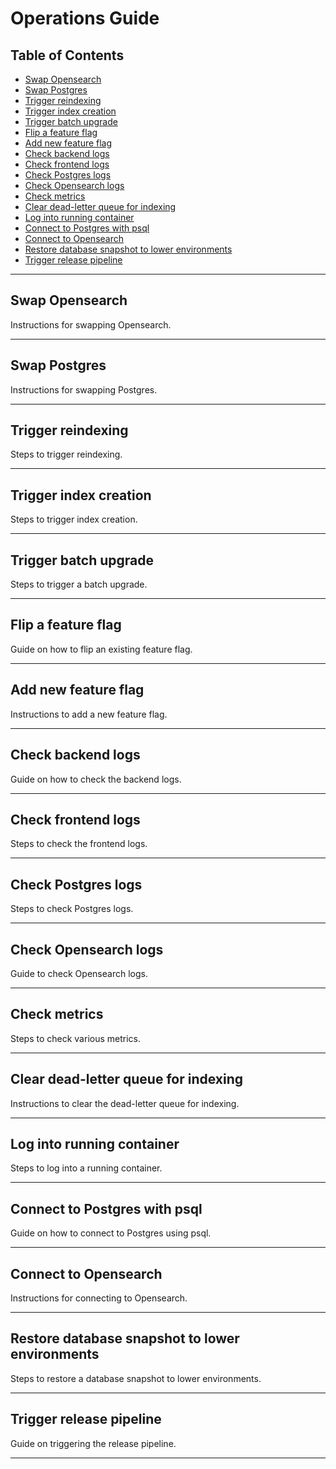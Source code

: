 # Operations Guide

## Table of Contents

- [Swap Opensearch](#swap-opensearch)
- [Swap Postgres](#swap-postgres)
- [Trigger reindexing](#trigger-reindexing)
- [Trigger index creation](#trigger-index-creation)
- [Trigger batch upgrade](#trigger-batch-upgrade)
- [Flip a feature flag](#flip-a-feature-flag)
- [Add new feature flag](#add-new-feature-flag)
- [Check backend logs](#check-backend-logs)
- [Check frontend logs](#check-frontend-logs)
- [Check Postgres logs](#check-postgres-logs)
- [Check Opensearch logs](#check-opensearch-logs)
- [Check metrics](#check-metrics)
- [Clear dead-letter queue for indexing](#clear-dead-letter-queue-for-indexing)
- [Log into running container](#log-into-running-container)
- [Connect to Postgres with psql](#connect-to-postgres-with-psql)
- [Connect to Opensearch](#connect-to-opensearch)
- [Restore database snapshot to lower environments](#restore-database-snapshot-to-lower-environments)
- [Trigger release pipeline](#trigger-release-pipeline)

---

## Swap Opensearch

Instructions for swapping Opensearch.

---

## Swap Postgres

Instructions for swapping Postgres.

---

## Trigger reindexing

Steps to trigger reindexing.

---

## Trigger index creation

Steps to trigger index creation.

---

## Trigger batch upgrade

Steps to trigger a batch upgrade.

---

## Flip a feature flag

Guide on how to flip an existing feature flag.

---

## Add new feature flag

Instructions to add a new feature flag.

---

## Check backend logs

Guide on how to check the backend logs.

---

## Check frontend logs

Steps to check the frontend logs.

---

## Check Postgres logs

Steps to check Postgres logs.

---

## Check Opensearch logs

Guide to check Opensearch logs.

---

## Check metrics

Steps to check various metrics.

---

## Clear dead-letter queue for indexing

Instructions to clear the dead-letter queue for indexing.

---

## Log into running container

Steps to log into a running container.

---

## Connect to Postgres with psql

Guide on how to connect to Postgres using psql.

---

## Connect to Opensearch

Instructions for connecting to Opensearch.

---

## Restore database snapshot to lower environments

Steps to restore a database snapshot to lower environments.

---

## Trigger release pipeline

Guide on triggering the release pipeline.

---

